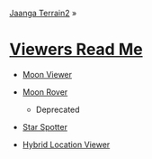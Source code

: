 [Jaanga Terrain2]( http://jaanga.github.io/terrain-r2/index.html ) &raquo;

[Viewers Read Me]( ./index.html )
===

* [Moon Viewer]( http://jaanga.github.io/terrain-r2/viewers/moon-viewer/ )

* [Moon Rover]( http://jaanga.github.io/terrain-r2/viewers/moon-rover/ )
	* Deprecated
* [Star Spotter]( http://jaanga.github.io/terrain-r2/viewers/star-spotter/ ) 
* [Hybrid Location Viewer]( http://jaanga.github.io/terrain-r2/viewers/hybrid-location-viewer/ )